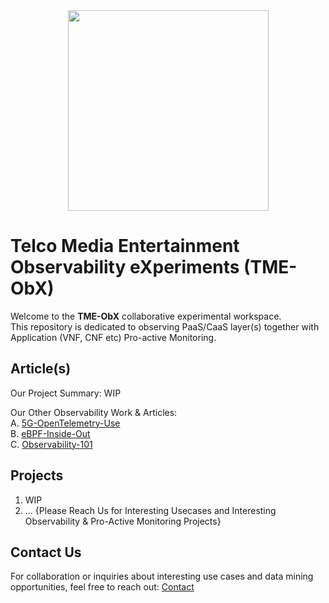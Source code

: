 <div align="center">
    <img src="https://raw.githubusercontent.com/fenar/TME-AIX/main/images/tme-obx.png" width="321"/>
</div>

# Telco Media Entertainment Observability eXperiments (TME-ObX)
Welcome to the **TME-ObX** collaborative experimental workspace. <br>
This repository is dedicated to observing PaaS/CaaS layer(s) together with Application (VNF, CNF etc) Pro-active Monitoring.

## Article(s)
Our Project Summary: WIP <br>

Our Other Observability Work & Articles: <br>
A. [5G-OpenTelemetry-Use](https://medium.com/open-5g-hypercore/5g-open-telemetry-otel-bccf100e753f) <br>
B. [eBPF-Inside-Out](https://medium.com/open-5g-hypercore/episode-xvii-bkeeper-a23882feb75) <br>
C. [Observability-101](https://medium.com/open-5g-hypercore/episode-xvi-the-eye-of-the-bee-holder-a8e81be2dfa2) <br>

## Projects
1.  WIP
2.   ... {Please Reach Us for Interesting Usecases and Interesting Observability & Pro-Active Monitoring Projects}

## Contact Us
For collaboration or inquiries about interesting use cases and data mining opportunities, feel free to reach out:
[Contact](https://www.linkedin.com/in/fenar/)

